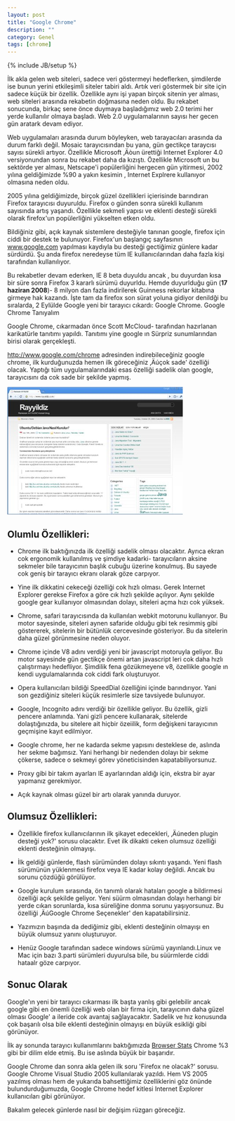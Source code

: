 ```yaml
---
layout: post
title: "Google Chrome"
description: ""
category: Genel
tags: [chrome]
---
```


{% include JB/setup %}


İlk akla gelen web siteleri, sadece veri göstermeyi hedeflerken, şimdilerde ise bunun yerini etkileşimli siteler tabiri aldı. Artık veri göstermek bir site için sadece küçük bir özellik. Özellikle aynı işi yapan birçok sitenin yer alması, web siteleri arasında rekabetin doğmasına neden oldu. Bu rekabet sonucunda, birkaç sene önce duymaya başladığımız web 2.0 terimi her yerde kullanılır olmaya başladı. Web 2.0 uygulamalarının sayısı her gecen gün aratark devam ediyor.

Web uygulamaları arasında durum böyleyken, web tarayacıları arasında da durum farklı değil. Mosaic tarayıcısından bu yana, gün gectikçe taraycısı sayısı sürekli artıyor. Özellikle Microsoft ‚Äòun ürettiği Internet Explorer 4.0 versiyonundan sonra bu rekabet daha da kızıştı. Özellikle Microsoft un bu sektörde yer alması, Netscape'i popülerliğini hergecen gün yitirmesi, 2002 yılına geldiğimizde %90 a yakın kesimin , Internet Explrere kullanıyor olmasına neden oldu.

2005 yılına geldiğimizde, birçok güzel özellikleri içierisinde barındıran Firefox tarayıcısı duyuruldu. Firefox o günden sonra sürekli kullanım sayısında artış yaşandı. Özellikle sekmeli yapısı ve eklenti desteği sürekli olarak firefox'un popülerliğini yükselten etken oldu.

Bildiğiniz gibi, açık kaynak sistemlere desteğiyle tanınan google, firefox için ciddi bir destek te bulunuyor. Firefox'un başlangıç sayfasının www.google.com yapılması kaydıyla bu desteği gectiğimiz günlere kadar sürdürdü. Şu anda firefox neredeyse tüm IE kullanıcılarından daha fazla kişi tarafından kullanılıyor.

Bu rekabetler devam ederken, IE 8 beta duyuldu ancak , bu duyurdan kısa bir süre sonra Firefox 3 kararlı sürümü duyurldu. Hemde duyurlduğu gün (**17 haziran 2008**)- 8 milyon dan fazla indirilerek Guinness rekorlar kitabına girmeye hak kazandı. İşte tam da firefox son sürat yoluna gidiyor denildği bu sıralarda, 2 Eylülde Google yeni bir tarayıcı cıkardı: Google Chrome.
Google Chrome Tanıyalım

Google Chrome, cıkarmadan önce Scott McCloud- tarafından hazırlanan karikatürle tanıtımı yapıldı. Tanıtımı yine google ın Sürpriz sunumlarından birisi olarak gerçekleşti.

http://www.google.com/chrome adresinden indirebileceğiniz google chrome, ilk kurduğunuzda hemen ilk göreceğiniz ‚Äúçok sade' özelliği olacak. Yaptığı tüm uygulamalarındaki esas özelliği sadelik olan google, tarayıcısını da cok sade bir şekilde yapmış.

![chrome](/images/chrome_21.jpg)

## Olumlu Özellikleri:

* Chrome ilk baktığınızda ilk özelliği sadelik olması olacaktır. Ayrıca ekran cok ergonomik kullanılmış ve şimdiye kadarki- tarayıcıların aksine sekmeler bile tarayıcının başlık cubuğu üzerine konulmuş. Bu sayede cok geniş bir tarayıcı ekranı olarak göze carpıyor.

* Yine ilk dikkatini cekeceği özelliği cok hızlı olması. Gerek Internet Explorer gerekse Firefox a göre cık hızlı şekilde açılıyor. Aynı şekilde google gear kullanıyor olmasından dolayı, siteleri açma hızı cok yüksek.

* Chrome, safari tarayıcısında da kullanılan webkit motorunu kullanıyor. Bu motor sayesinde, siteleri aynen safaride olduğu gibi tek resimmiş gibi göstererek, sitelerin bir bütünlük cercevesinde gösteriyor. Bu da sitelerin daha güzel görünmesine neden oluyor.
 
* Chrome içinde V8 adını verdiği yeni bir javascript motoruyla geliyor. Bu motor sayesinde gün gectikçe önemi artan javascript leri cok daha hızlı çalıştırmayı hedefliyor. Şimdilik fena gözükmeyene v8, özellikle google ın kendi uygulamalarında cok ciddi fark oluşturuyor.

* Opera kullanıcıları bildiği SpeedDial özelliğini içinde barındırıyor. Yani son gezdiğiniz siteleri küçük resimlerle size tavsiyede bulunuyor.

* Google, Incognito adını verdiği bir özellikle geliyor. Bu özellik, gizli pencere anlamında. Yani gizli pencere kullanarak, sitelerde dolaştığınızda, bu sitelere ait hiçbir özeiilik, form değişkeni tarayıcının geçmişine kayıt edilmiyor.

* Google chrome, her ne kadarda sekme yapısını desteklese de, aslında her sekme bağımsız. Yani herhangi bir nedenden dolayı bir sekme çökerse, sadece o sekmeyi görev yöneticisinden kapatabiliyorsunuz.

* Proxy gibi bir takım ayarları IE ayarlarından aldığı için, ekstra bir ayar yapmanız gerekmiyor.

* Açık kaynak olması güzel bir artı olarak yanında duruyor.

## Olumsuz Özellikleri:

* Özellikle firefox kullanıcılarının ilk şikayet edecekleri, ‚Äúneden plugin desteği yok?' sorusu olacaktır. Evet ilk dikakti ceken olumsuz özelliği eklenti desteğinin olmayışı.

* İlk geldiği günlerde, flash sürümünden dolayı sıkıntı yaşandı. Yeni flash sürümünün yüklenmesi firefox veya IE kadar kolay değildi. Ancak bu sorunu çözdüğü görülüyor.

* Google kurulum sırasında, ön tanımlı olarak hataları google a bildirmesi özelliği açık şekilde geliyor. Yeni süürm olmasından dolayı herhangi bir yerde cıkan sorunlarda, kısa süreliğine donma sorunu yaşıyorsunuz. Bu özelliği ‚ÄúGoogle Chrome Seçenekler' den kapatabilirsiniz.

* Yazımızın başında da dediğimiz gibi, eklenti desteğinin olmayışı en büyük olumsuz yanını oluşturuyor.

* Henüz Google tarafından sadece windows sürümü yayınlandı.Linux ve Mac için bazı 3.parti sürümleri duyurulsa bile, bu süürmlerde ciddi hataalr göze carpıyor.

## Sonuc Olarak

Google'ın yeni bir tarayıcı cıkarması ilk başta yanlış gibi gelebilir ancak google gibi en önemli özelliği web olan bir firma için, tarayıcının daha güzel olması Google' a ileride cok avantaj sağlayacaktır. Sadelik ve hız konusunda çok başarılı olsa bile eklenti desteğinin olmayışı en büyük esikliği gibi görünüyor.

İlk ay sonunda tarayıcı kullanımlarını baktığımızda [Browser Stats]( http://www.w3schools.com/browsers/browsers_stats.asp ) Chrome %3 gibi bir dilim elde etmiş. Bu ise aslında büyük bir başarıdır.

Google Chrome dan sonra akla gelen ilk soru 'Firefox ne olacak?' sorusu. Google Chrome Visual Studio 2005 kullanılarak yazıldı. Hem VS 2005 yazılmış olması hem de yukarıda bahsettiğimiz özelliklerini göz önünde bulundurduğumuzda, Google Chrome hedef kitlesi Internet Explorer kullanıcıları gibi görünüyor.

Bakalım gelecek günlerde nasıl bir değişim rüzgarı göreceğiz.